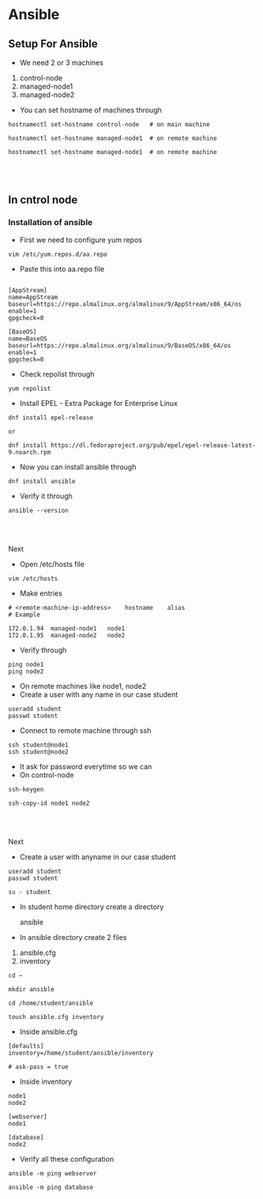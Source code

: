 # Ansible

## Setup For Ansible

- We need 2 or 3 machines 

1. control-node
2. managed-node1
3. managed-node2

- You can set hostname of machines through

```
hostnamectl set-hostname control-node   # on main machine

hostnamectl set-hostname managed-node1  # on remote machine

hostnamectl set-hostname managed-node1  # on remote machine
```

<br>
<br>

## In cntrol node

### Installation of ansible 

- First we need to configure yum repos

```
vim /etc/yum.repos.d/aa.repo
```

- Paste this into aa.repo file

```

[AppStream]
name=AppStream
baseurl=https://repo.almalinux.org/almalinux/9/AppStream/x86_64/os
enable=1
gpgcheck=0

[BaseOS]
name=BaseOS
baseurl=https://repo.almalinux.org/almalinux/9/BaseOS/x86_64/os
enable=1
gpgcheck=0

```

- Check repolist through

```
yum repolist
```

- Install EPEL - Extra Package for Enterprise Linux

```
dnf install epel-release

or

dnf install https://dl.fedoraproject.org/pub/epel/epel-release-latest-9.noarch.rpm
```
- Now you can install ansible through

```
dnf install ansible 
```

- Verify it through

```
ansible --version
```
<br>
<br>

Next

- Open /etc/hosts file

```
vim /etc/hosts
```

- Make entries 

```
# <remote-machine-ip-address>    hostname    alias
# Example

172.0.1.94  managed-node1   node1
172.0.1.95  managed-node2   node2

```

- Verify through 

```
ping node1
ping node2
```

- On remote machines like node1, node2 
- Create a user with any name in our case student

```
useradd student
passwd student
```

- Connect to remote machine through ssh

```
ssh student@node1
ssh student@node2
```

- It ask for password everytime so we can
- On control-node

```
ssh-keygen

ssh-copy-id node1 node2
```



<br>
<br>

Next

- Create a user with anyname in our case student

```
useradd student
passwd student

su - student
```

- In student home directory create a directory

    ansible

- In ansible directory create 2 files
1. ansible.cfg
2. inventory

```
cd ~

mkdir ansible

cd /home/student/ansible

touch ansible.cfg inventory

```

- Inside ansible.cfg 

```
[defaults]
inventory=/home/student/ansible/inventory

# ask-pass = true
```

- Inside inventory

```
node1
node2

[webserver]
node1

[database]
node2
```


- Verify all these configuration

```
ansible -m ping webserver

ansible -m ping database
```